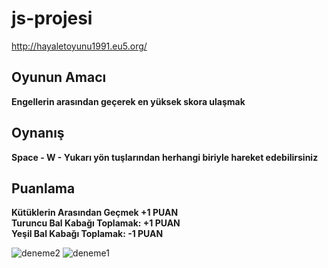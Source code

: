 # js-projesi
http://hayaletoyunu1991.eu5.org/
## Oyunun Amacı
**Engellerin arasından geçerek en yüksek skora ulaşmak**<br>
## Oynanış
**Space - W - Yukarı yön tuşlarından herhangi biriyle hareket edebilirsiniz**<br>
## Puanlama
**Kütüklerin Arasından Geçmek +1 PUAN<br>
  Turuncu Bal Kabağı Toplamak: +1 PUAN<br>
  Yeşil Bal Kabağı Toplamak: -1 PUAN<br>**
  
![deneme2](https://github.com/tumayisildak/js-projesi/assets/92269969/e2edcbde-3a93-4101-83cb-fb881b510c44)
![deneme1](https://github.com/tumayisildak/js-projesi/assets/92269969/38dbcc2f-c57c-4b81-a3fe-afe02b77922d)
